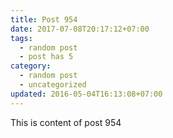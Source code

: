```yaml
---
title: Post 954
date: 2017-07-08T20:17:12+07:00
tags:
  - random post
  - post has 5
category:
  - random post
  - uncategorized
updated: 2016-05-04T16:13:08+07:00
---
```

This is content of post 954